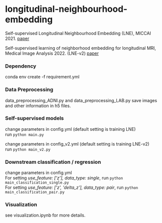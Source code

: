 # longitudinal-neighbourhood-embedding
Self-supervised Longitudinal Neighbourhood Embedding (LNE), MICCAI 2021.
[paper](https://arxiv.org/abs/2103.03840)

Self-supervised learning of neighborhood embedding for longitudinal MRI, Medical Image Analysis 2022. (LNE-v2)
[paper](https://www.sciencedirect.com/science/article/pii/S1361841522002122)

### Dependency
conda env create -f requirement.yml

### Data Preprocessing
data_preprocessing_ADNI.py and data_preprocessing_LAB.py save images and other information in h5 files.

### Self-supervised models
change parameters in config.yml (default setting is training LNE) \
run <code>python main.py</code>

change parameters in config_v2.yml (default setting is training LNE-v2) \
run <code>python main_v2.py</code>

### Downstream classification / regression
change parameters in config.yml \
For setting _use_feature: ['z'], data_type: single_,  run <code>python main_classification_single.py</code> \
For setting _use_feature: ['z', 'delta_z'], data_type: pair_,  run <code>python main_classification_pair.py</code>

### Visualization
see visualization.ipynb for more details.
